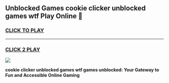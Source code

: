 
## Unblocked Games cookie clicker unblocked games wtf Play Online 👋
<h3>
<a href="https://news.freeplayer.one?title=cookie_clicker_unblocked_games_wtf&ref=17F">CLICK TO PLAY</a></h3>
<hr>

<h3>
<a href="https://news.freeplayer.one?title=cookie_clicker_unblocked_games_wtf&ref=17F">CLICK 2 PLAY</a>
  
</h3>

<a href="https://news.freeplayer.one?title=cookie_clicker_unblocked_games_wtf&ref=17F/"><img src="https://clearcache.store/games.png"></a>


**cookie clicker unblocked games wtf games unblocked: Your Gateway to Fun and Accessible Online Gaming**
